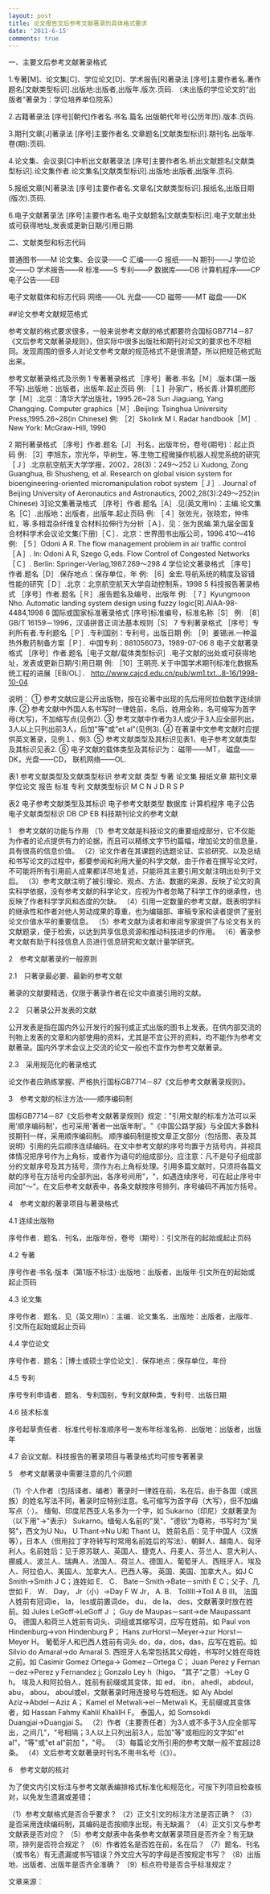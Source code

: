 ```yaml
---
layout: post
title: 论文报告文后参考文献著录的具体格式要求
date: '2011-6-15'
comments: true
---
```

一、主要文后参考文献著录格式

1.专著[M]、论文集[C]、学位论文[D]、学术报告[R]著录法
[序号]主要作者名.著作题名[文献类型标识].出版地:出版者,出版年.版次.页码.
（未出版的学位论文的“出版者”著录为：学位培养单位院系）

2.古籍著录法
[序号][朝代]作者名.书名.篇名.出版朝代年号(公历年历).版本.页码.

3.期刊文章[J]著录法
[序号]主要作者名.文章题名[文献类型标识].期刊名.出版年.卷(期):页码.

4.论文集、会议录[C]中析出文献著录法
[序号]主要作者名.析出文献题名[文献类型标识].论文集作者.论文集名[文献类型标识].出版地:出版者,出版年.页码.

5.报纸文章[N]著录法
[序号]主要作者名.文章名[文献类型标识].报纸名,出版日期(版次).页码.

6.电子文献著录法
[序号]主要作者名.电子文献题名[文献类型标识].电子文献出处或可获得地址,发表或更新日期/引用日期.

二、文献类型和标志代码

普通图书——M
论文集、会议录——C
汇编——G
报纸——N
期刊——J
学位论文——D
学术报告——R
标准——S
专利——P
数据库——DB
计算机程序——CP
电子公告——EB

电子文献载体和标志代码
网络——OL
光盘——CD
磁带——MT
磁盘——DK

##论文参考文献规范格式

参考文献的格式要求很多，一般来说参考文献的格式都要符合国标GB7714－87《文后参考文献著录规则》，但实际中很多出版社和期刊对论文的要求也不尽相同。发现周围的很多人对论文参考文献的规范格式不是很清楚，所以把规范格式贴出来。

参考文献著录格式及示例
1 专著著录格式
［序号］著者.书名［Ｍ］.版本(第一版不写).出版地：出版者，出版年.起止页码
例:
［１］孙家广，杨长青.计算机图形学［Ｍ］.北京：清华大学出版社，1995.26~28
Sun Jiaguang, Yang Changqing. Computer graphics［Ｍ］.Beijing: Tsinghua University Press,1995.26~28(in Chinese)
例:
［2］Skolink M I. Radar handbook［Ｍ］. New York: McGraw-Hill, 1990

2 期刊著录格式
［序号］作者.题名［J］.刊名，出版年份，卷号(期号)：起止页码
例:
［3］李旭东，宗光华，毕树生，等.生物工程微操作机器人视觉系统的研究［Ｊ］.北京航空航天大学学报，2002，28(3)：249～252
Li Xudong, Zong Guanghua, Bi Shusheng, et al. Research on global vision system for bioengineering-oriented micromanipulation robot system［Ｊ］. Journal of Beijing University of Aeronautics and Astronautics, 2002,28(3):249～252(in Chinese)
3论文集著录格式
［序号］作者.题名［A］.见(英文用In)：主编.论文集名［C］.出版地：出版者，出版年.起止页码
例:
［４］张佐光，张晓宏，仲伟虹，等.多相混杂纤维复合材料拉伸行为分析［Ａ］．见：张为民编.第九届全国复合材料学术会议论文集(下册)［Ｃ］．北京：世界图书出版公司，1996.410～416
例:
［５］Odoni A R. The flow management problem in air traffic control［Ａ］. In: Odoni A R, Szego G,eds. Flow Control of Congested Networks［Ｃ］. Berlin: Springer-Verlag,1987.269～298
4 学位论文著录格式
［序号］作者.题名［D］.保存地点：保存单位，年
例:
［6］金宏.导航系统的精度及容错性能的研究［Ｄ］.北京：北京航空航天大学自动控制系，1998
5 科技报告著录格式
［序号］作者.题名［Ｒ］.报告题名及编号，出版年
例:
［７］Kyungmoon Nho. Automatic landing system design using fuzzy logic[R].AIAA-98-4484,1998
6 国际或国家标准著录格式
[序号]标准编号，标准名称［S］
例:
［8］GB/T 16159－1996，汉语拼音正词法基本规则［S］
7 专利著录格式
［序号］专利所有者.专利题名［Ｐ］.专利国别：专利号，出版日期
例:
［9］姜锡洲.一种温热外敷药制备方案［Ｐ］．中国专利：881056073，1989-07-06
8 电子文献著录格式
［序号］作者.题名［电子文献/载体类型标识］.电子文献的出处或可获得地址，发表或更新日期/引用日期
例:
［10］王明亮.关于中国学术期刊标准化数据系统工程的进展［EB/OL］． http://www.cajcd.edu.cn/pub/wm1.txt...8-16/1998-10-04

说明：
① 参考文献应是公开出版物，按在论著中出现的先后用阿拉伯数字连续排序.
② 参考文献中外国人名书写时一律姓前，名后，姓用全称，名可缩写为首字母(大写)，不加缩写点(见例2).
③ 参考文献中作者为3人或少于3人应全部列出，3人以上只列出前3人，后加"等"或"et al"(见例3).
④ 在著录中文参考文献时应提供英文著录，见例１、例3.
⑤ 参考文献类型及其标识见表1，电子参考文献类型及其标识见表2.
⑥ 电子文献的载体类型及其标识为： 磁带——MT， 磁盘——DK，光盘——CD，
联机网络——OL.

表1 参考文献类型及文献类型标识
参考文献
类型 专著 论文集 报纸文章 期刊文章 学位论文 报告 标准 专利
文献类型标识 M C N J D R S P

表2 电子参考文献类型及其标识
电子参考文献类型 数据库 计算机程序 电子公告
电子文献类型标识 DB CP EB
科技期刊论文的参考文献

1　参考文献的功能与作用
（1）参考文献是科技论文的重要组成部分，它不仅能为作者的论点提供有力的论据，而且可以精练文字节约篇幅，增加论文的信息量，具有很高的信息价值。
（2）论文作者在其课题的选题论证、实验研究、以及总结和书写论文的过程中，都要参阅和利用大量的科学文献，由于作者在撰写论文时，不可能将所有引用前人成果都详尽地复述，只能将其主要引用文献注明出处列于文后。
（3）参考文献注明了被引理论、观点、方法、数据的来源，反映了论文的真实科学依据，没有参考文献的科学论文，应视为作者忽略了科学工作的继承性，也反映了作者科学学风和态度的欠缺。
（4）引用一定数量的参考文献，既表明学科的继承性和作者对他人劳动成果的尊重，也为编辑部、审稿专家和读者提供了鉴别论文价值水平的重要信息。
（5）参考文献为读者和审阅专家提供了与论文有关的文献题录，便于检索，以达到共享信息资源和推动科技进步的作用。
（6）著录参考文献有助于科技信息人员进行信息研究和文献计量学研究。

2　参考文献著录的一般原则

2.1　只著录最必要、最新的参考文献

著录的文献要精选，仅限于著录作者在论文中直接引用的文献。

2.2　只著录公开发表的文献

公开发表是指在国内外公开发行的报刊或正式出版的图书上发表。在供内部交流的刊物上发表的文章和内部使用的资料，尤其是不宜公开的资料，均不能作为参考文献著录。国内外学术会议上交流的论文一般也不宜作为参考文献著录。

2.3　采用规范化的著录格式

论文作者应熟练掌握、严格执行国标GB7714－87《文后参考文献著录规则》。

3　参考文献的标注方法——顺序编码制

国标GB7714－87《文后参考文献著录规则》规定："引用文献的标准方法可以采用‘顺序编码制'，也可采用'著者一出版年制'。"《中国公路学报》与全国大多数科技期刊一样，采用顺序编码制。
顺序编码制是按文章正文部分（包括图、表及其说明）引用的先后顺序连续编码。在文中参考文献的序号均置于方括号内，并视具体情况把序号作为上角标，或者作为语句的组成部分。应注意：凡不是句子组成部分的文献序号及其方括号，须作为右上角标处理。引用多篇文献时，只须将各篇文献的序号在方括号内全部列出，各序号间用"，"，如遇连续序号，可在起止序号中间加"～"。在文后参考文献表中，各条文献按序号排列，序号编码不再加方括号。

4　参考文献的著录项目与著录格式

4.1
连续出版物

序号作者．题名．刊名，出版年份，卷号（期号）：引文所在的起始或起止页码

4.2
专著

序号作者·书名·版本（第1版不标注）·出版地：出版者，出版年·引文所在的起始或起止页码

4.3
论文集

序号作者．题名．见（英文用In）：主编．论文集名．出版地：出版者，出版年．引文所在起始或起止页码

4.4
学位论文

序号作者．题名：［博士或硕士学位论文］．保存地点：保存单位，年份

4.5
专利

序号专利申请者．题名．专利国别，专利文献种类，专利号．出版日期

4.6
技术标准

序号起草责任者．标准代号标准顺序号一发布年标准名称．出版地：出版者，出版年

4.7
会议文献、科技报告的著录项目与著录格式均可按专著著录

5　参考文献著录中需要注意的几个问题

（1）个人作者（包括译者、编者）著录时一律姓在前，名在后，由于各国（或民族）的姓名写法不同，著录时应特别注意。名可缩写为首字母（大写），但不加编写点（·）。
缅甸、印度尼西亚人名多为一个字，如 Sukarno（印尼）文献著录为（以下用"→"表示） Sukarno。缅甸人名前的"吴"、"德钦"为尊称，书写时为"吴努"，西文为U Nu， U Thant→Nu U和 Thant U。
姓前名后：见于中国人（汉族等），日本人（但用拉丁字符转写时常用名前姓后的写法）、朝鲜人、越南人、匈牙利人。名前姓后：见于原苏联人、英国人、捷克人、丹麦人、芬兰人、意大利人、挪威人、波兰人、瑞典人、法国人、荷兰人、德国人、葡萄牙人、西班牙人、埃及人、阿拉伯人、美国人、加拿大人、巴西人等。
英国、美国、加拿大人。如J C Smith→Smith J C；连姓如 E． C． Bate－Smith→Bate－smith E C；父子、几世如 F． W． Day， Jr（小）→Day F W Jr， A. B． TollⅢ→Toll A B Ⅲ。
法国人姓前有冠词ie， la， les或前置词de， du， de la， des，文献著录时放在姓前。如 Jules LeGoff→LeGoff J ； Guy de Maupas－sant→de Maupassant G。
德国人和荷兰人姓前有词头、词组或其缩写词，应写在姓前。如 Paul von Hindenburg→von Hindenburg P； Hans zurHorst－Meyer→zur Horst－Meyer H。
葡萄牙人和巴西人姓前有词头 do，da，dos，das，应写在姓前。如 Silvio do Amaral→do Amaral S.
西班牙人名常包括其父母姓，书写时父姓在母姓之前。如 Casimir Gomez Ortega→ Gomez－Ortega C； Juan Perez y Fernan－dez→Perez y Fernandez j; Gonzalo Ley h（higo， "其子"之意）→Ley G h。
埃及人和阿拉伯人，姓前有前缀或其变体，如 ed， ibn， ahedl， abdoul，abu， abou， aboul或el，文献著录时用连接号与姓相连。如 Aly Abdel Aziz→Abdel－Aziz A； Kamel el Metwali→el－Metwali K。无前缀或其变体者，如 Hassan Fahmy Kahlil KhalilH F。
泰国人，如 Somsokdi Duangjai→Duangjai S。
（2）作者（主要责任者）为3人或不多于3人应全部写出，之间几"，"号相隔；3人以上只列出前3人，后加"等"或相应的文字如"et al"，"等"或"et al"前加 "，"号。
（3）每篇论文所引用的参考文献一般不宜超过8条。
（4）文后参考文献著录时刊名不用书名号（《》）。

6　参考文献的核对

为了使文内引文标注与参考文献表编排格式标准化和规范化，可按下列项目检查核对，以免发生遗漏或差错；

（1）参考文献格式是否合乎要求？
（2）正文引文的标注方法是否正确？
（3）是否采用连续编码制，其编码是否按顺序出现，有无缺漏？
（4）正文引文与参考文献表是否对应？
（5）参考文献表中各条参考文献著录项目是否齐全？有无缺项，排列是否符合规定？
（6）作者姓名是否姓在前，名在后？
（7）题名、刊名（或书名）有无遗漏或书写错误？外文应大写的字母是否按规定书写？
（8）出版地、出版者、出版年是否齐全准确？
（9）标点符号是否合乎标准规定？

文章来源：[](http://blog.sina.com.cn/s/blog_489abdf0010008af.html)
